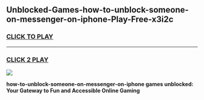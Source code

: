 
## Unblocked-Games-how-to-unblock-someone-on-messenger-on-iphone-Play-Free-x3i2c
<h3>
<a href="https://premium76.site?title=how-to-unblock-someone-on-messenger-on-iphone&ref=20M">CLICK TO PLAY</a></h3>
<hr>

<h3>
<a href="https://premium76.site?title=how-to-unblock-someone-on-messenger-on-iphone&ref=20M">CLICK 2 PLAY</a>
  
</h3>

<a href="https://premium76.site?title=how-to-unblock-someone-on-messenger-on-iphone&ref=19M"><img src="https://clearcache.store/games.png"></a>


**how-to-unblock-someone-on-messenger-on-iphone games unblocked: Your Gateway to Fun and Accessible Online Gaming**

